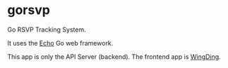 # gorsvp

Go RSVP Tracking System.

It uses the [Echo](https://echo.labstack.com/) Go web framework.

This app is only the API Server (backend). The frontend app is [WingDing](https://github.com/elkrammer/wingding).
